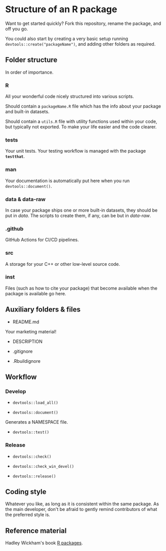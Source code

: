 # Structure of an R package

Want to get started quickly? Fork this repository, rename the package, and off you go.

You could also start by creating a very basic setup running `devtools::create("packageName")`, and adding other folders as required.

## Folder structure 

In order of importance.

### R

All your wonderful code nicely structured into various scripts.

Should contain a `packageName.R` file which has the info about your package and built-in datasets.

Should contain a `utils.R` file with utility functions used within your code, but typically not exported. To make your life easier and the code clearer.

### tests

Your unit tests. Your testing workflow is managed with the package **`testthat`**. 

### man

Your documentation is automatically put here when you run `devtools::document()`.

### data & data-raw

In case your package ships one or more built-in datasets, they should be put in *data*. The scripts to create them, if any, can be but in *data-raw*.

### .github

GitHub Actions for CI/CD pipelines.

### src

A storage for your C++ or other low-level source code.

### inst

Files (such as how to cite your package) that become available when the package is available go here.

## Auxiliary folders & files 

- README.md

Your marketing material!

<!-- badges: start -->
<!--
[![CRAN](https://www.r-pkg.org/badges/version/packageName)](https://cran.r-project.org/package=packageName)
[![Downloads](https://cranlogs.r-pkg.org/badges/last-day/packageName?color=ff69b4)](https://www.r-pkg.org/pkg/packageName)
[![Downloads](https://cranlogs.r-pkg.org/badges/packageName?color=ff69b4)](https://www.r-pkg.org/pkg/packageName)
[![Downloads](https://cranlogs.r-pkg.org/badges/grand-total/packageName?color=ff69b4)](https://www.r-pkg.org/pkg/packageName)
-->
<!-- badges: end -->

- DESCRIPTION

- .gitignore

- .Rbuildignore

## Workflow

### Develop

- `devtools::load_all()`

- `devtools::document()`

Generates a NAMESPACE file.

- `devtools::test()`

### Release

- `devtools::check()`

- `devtools::check_win_devel()`

- `devtools::release()`

## Coding style

Whatever you like, as long as it is consistent within the same package. As the main developer, don't be afraid to gently remind contributors of what the preferred style is.

## Reference material

Hadley Wickham's book [R packages](https://r-pkgs.org/).
